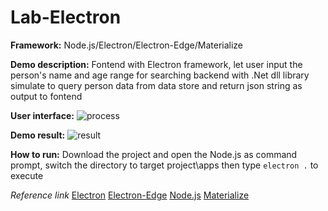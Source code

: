 # Lab-Electron

**Framework:** 
Node.js/Electron/Electron-Edge/Materialize

**Demo description:** 
Fontend with Electron framework, let user input the person's name and age range for searching
backend with .Net dll library simulate to query person data from data store  and return json string as output to fontend

**User interface:**
![process](https://cloud.githubusercontent.com/assets/16344700/23114317/4802fdd6-f779-11e6-9456-897e72340a9e.png)

**Demo result:**
![result](https://cloud.githubusercontent.com/assets/16344700/23114428/f7dac018-f779-11e6-9458-9d79f4344385.png)

**How to run:**
Download the project and open the Node.js as command prompt, switch the directory to target project\apps then type `electron .` to execute

*Reference link*
[Electron](http://electron.atom.io/)
[Electron-Edge](https://github.com/kexplo/electron-edge)
[Node.js](https://nodejs.org/en/)
[Materialize](http://materializecss.com/)
